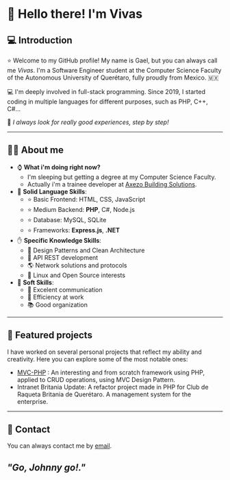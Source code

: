 # 👋 Hello there! I'm Vivas

## 💻 Introduction

⭐ Welcome to my GitHub profile! My name is Gael, but you can always call me *Vivas*. I'm a Software Engineer student at the Computer Science Faculty of the Autonomous University of Querétaro, fully proudly from Mexico. 🇲🇽

💻  I'm deeply involved in full-stack programming. Since 2019, I started coding in multiple languages for different purposes, such as PHP, C++, C#...

🐾 _I always look for really good experiences, step by step!_

___
## 👨‍🔧 About me

- ⌚ **What i'm doing right now?**
	- I'm sleeping but getting a degree at my Computer Science Faculty.
	- Actually i'm a trainee developer at [Axezo Building Solutions](https://www.axezo.com.mx/).
- 💪 **Solid Language Skills**:
	- ⭐ Basic Frontend: HTML, CSS, JavaScript
	- ⭐ Medium Backend: **PHP**, C#, Node.js
	- ⭐ Database: MySQL, SQLite
	- ⭐ Frameworks: **Express.js**, **.NET**
- ✋ **Specific Knowledge Skills**:
	- 🧼 Design Patterns and Clean Architecture
	- 🌉 API REST development
	- 🌎 Network solutions and protocols
	- 🐧 Linux and Open Source interests
- 🤝 **Soft Skills**:
	- 🦜 Excelent communication
	- 🏢 Efficiency at work
	- 📚 Good organization
---
## 📐 Featured projects

I have worked on several personal projects that reflect my ability and creativity. Here you can explore some of the most notable ones:

- [MVC-PHP](https://github.com/gaelv01/mvc-php) : An interesting and from scratch framework using PHP, applied to CRUD operations, using MVC Design Pattern.
- Intranet Britania Update: A refactor project made in PHP for Club de Raqueta Britania de Querétaro. A management system for the enterprise.
---
## 📩 Contact

You can always contact me by [email](mailto:gaelvivas2004@gmail.com).

## *"Go, Johnny go!."*
